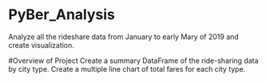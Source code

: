 # PyBer_Analysis
Analyze all the rideshare data from January to early Mary of 2019 and create visualization.

#Overview of Project
Create a summary DataFrame of the ride-sharing data by city type. Create a multiple line chart of total fares for each city type.


